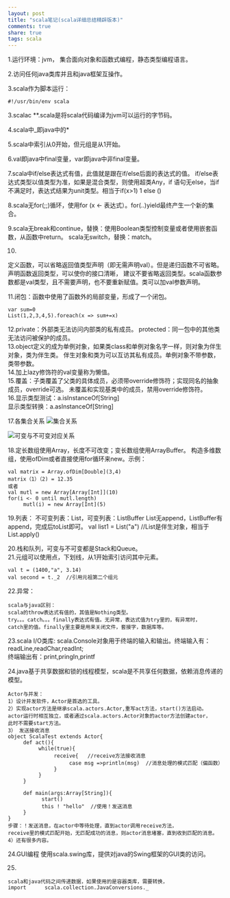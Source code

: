 ```yaml
---
layout: post
title: "scala笔记(scala详细总结精辟版本)" 
comments: true
share: true
tags: scala
---
```



1.运行环境：jvm， 集合面向对象和函数式编程，静态类型编程语言。

2.访问任何java类库并且和java框架互操作。

3.scala作为脚本运行：

```
#!/usr/bin/env scala
```

3.scalac **.scala是将scala代码编译为jvm可以运行的字节码。

4.scala中_即java中的*

5.scala中索引从0开始，但元组是从1开始。

6.val即java中final变量，var即java中非final变量。

7.scala中if/else表达式有值，此值就是跟在if/else后面的表达式的值。
if/else表达式类型以值类型为准，如果是混合类型，则使用超类Any，if
语句无else，当if不满足时，表达式结果为unit类型。相当于if(x>1) 1 else ()

8.scala无for(;;)循环，使用for (x <- 表达式）。for(..)yield最终产生一个新的集合。

9.scala无break和continue，替换：使用Boolean类型控制变量或者使用嵌套函数，从函数中return。
scala无switch，替换：match。

10.

定义函数，可以省略返回值类型声明（即无需声明val）。但是递归函数不可省略。声明函数返回类型，可以使你的接口清晰，
建议不要省略返回类型。scala函数参数都是val类型，且不需要声明，也不要重新赋值。类可以加val参数声明。

11.闭包：函数中使用了函数外的局部变量，形成了一个闭包。

```
var sum=0
List(1,2,3,4,5).foreach(x => sum+=x)
```

12.private：外部类无法访问内部类的私有成员。
protected：同一包中的其他类无法访问被保护的成员。<br>
13.object定义的成为单例对象，如果类class和单例对象名字一样，则对象为伴生对象，类为伴生类。
伴生对象和类为可以互访其私有成员。单例对象不带参数，类带参数。<br>
14.加上lazy修饰符的val变量称为懒值。<br>
15.覆盖：子类覆盖了父类的具体成员，必须带override修饰符；实现同名的抽象成员，override可选。
未覆盖和实现基类中的成员，禁用override修饰符。<br>
16.显示类型测试：a.isInstanceOf[String]<br>
显示类型转换：a.asInstanceOf[String]

17.各集合关系
![集合关系](http://1oscar.github.io/photos/blogPhotos/scala%E7%AC%94%E8%AE%B0/scala%E7%AC%94%E8%AE%B01.png)

![可变与不可变对应关系](http://1oscar.github.io/photos/blogPhotos/scala%E7%AC%94%E8%AE%B0/scala%E7%AC%94%E8%AE%B02.png)

 
18.定长数组使用Array，长度不可改变；变长数组使用ArrayBuffer。
构造多维数组，使用ofDim或者直接使用for循环来new。示例：

```
val matrix = Array.ofDim[Double](3,4)
matrix（1）（2) = 12.35
或者
val mutl = new Array[Array[Int]](10)
for(i <- 0 until mutl.length)
     mutl(i) = new Array[Int](5)
```

19.列表：
不可变列表：List，可变列表：ListBuffer
List无append，ListBuffer有append，完成后toList即可。
val list1 = List("a") //List是伴生对象，相当于List.apply()

20.栈和队列，可变与不可变都是Stack和Queue。<br>
21.元组可以使用点，下划线，从1开始索引访问其中元素。<br>

```
val t = (1400,"a", 3.14)
val second = t._2  //引用元祖第二个组元
```

22.异常：

```
scala与java区别：
scala的throw表达式有值的，其值是Nothing类型。
try。。。catch。。。finally表达式有值。无异常，表达式值为try里的，有异常时，
catch里的值。finally里主要是用来关闭文件，套接字，数据库等。
```

23.scala I/O类库:
scala.Console对象用于终端的输入和输出。终端输入有：readLine,readChar,readInt;<br>
终端输出有：print,pringIn,printf

24.java基于共享数据和锁的线程模型，scala是不共享任何数据，依赖消息传递的模型。

```
Actor与并发：
1）设计并发软件，Actor是首选的工具。
2）实现actor方法是继承scala.actors.Actor,重写act方法，start()方法启动。
actor运行时相互独立，或者通过scala.actors.Actor对象的actor方法创建actor，
此时不需要start方法。
3） 发送接收消息
object ScalaTest extends Actor{
     def act(){
          while(true){
               receive{   //receive方法接收消息
                    case msg =>println(msg)  //消息处理的模式匹配（偏函数）
               }
          }
     }
     
     def main(args:Array[String]){
           start()
           this ! "hello"  //使用！发送消息
     }
}
步骤：！发送消息，在actor中等待处理，直到actor调用receive方法，
receive里的模式匹配开始，无匹配成功的消息，则actor消息堵塞，直到收到匹配的消息。
4）还有很多内容。
```

24.GUI编程
使用scala.swing库，提供对java的Swing框架的GUI类的访问。<br>

25.

```
scala和java代码之间传递数据，如果使用的是容器类库，需要转换，
import      scala.collection.JavaConversions._
```





